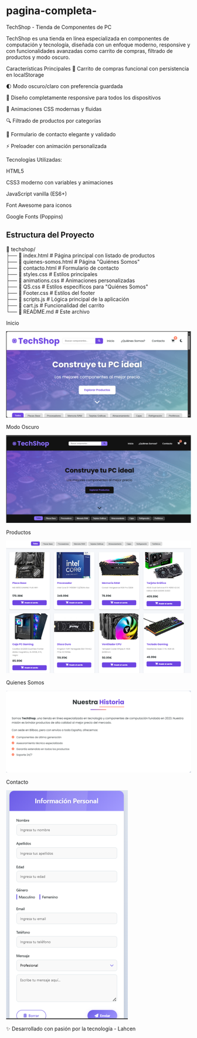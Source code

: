 # pagina-completa-
TechShop - Tienda de Componentes de PC

TechShop es una tienda en línea especializada en componentes de computación y tecnología, diseñada con un enfoque moderno, responsive y con funcionalidades avanzadas como carrito de compras, filtrado de productos y modo oscuro.

Características Principales
🛒 Carrito de compras funcional con persistencia en localStorage

🌓 Modo oscuro/claro con preferencia guardada

📱 Diseño completamente responsive para todos los dispositivos

🚀 Animaciones CSS modernas y fluidas

🔍 Filtrado de productos por categorías

📝 Formulario de contacto elegante y validado

⚡ Preloader con animación personalizada

Tecnologías Utilizadas:

HTML5 

CSS3 moderno con variables y animaciones

JavaScript vanilla (ES6+)

Font Awesome para iconos

Google Fonts (Poppins)

## Estructura del Proyecto

📂 techshop/  
├── 📄 index.html           # Página principal con listado de productos  
├── 📄 quienes-somos.html   # Página "Quiénes Somos"  
├── 📄 contacto.html        # Formulario de contacto  
├── 📄 styles.css           # Estilos principales  
├── 📄 animations.css       # Animaciones personalizadas  
├── 📄 QS.css               # Estilos específicos para "Quiénes Somos"  
├── 📄 Footer.css           # Estilos del footer  
├── 📄 scripts.js           # Lógica principal de la aplicación  
├── 📄 cart.js              # Funcionalidad del carrito  
└── 📄 README.md            # Este archivo  

Inicio

![Pagina principal](img/image-1.png)

Modo Oscuro

![Modo Oscuro ](img/image-5.png)

Productos

![productos](img/image-2.png)

Quienes Somos

![Quienes Somos](img/image-3.png)

Contacto

![contacto](img/image-4.png)


✨ Desarrollado con pasión por la tecnología - Lahcen